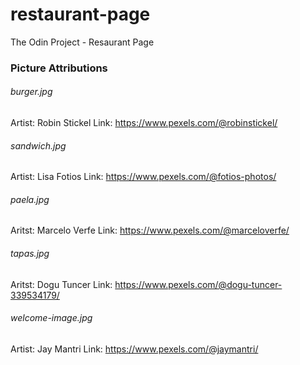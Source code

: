 # restaurant-page
The Odin Project - Resaurant Page

### Picture Attributions

###### burger.jpg
Artist: Robin Stickel
Link: https://www.pexels.com/@robinstickel/

###### sandwich.jpg
Artist: Lisa Fotios 
Link: https://www.pexels.com/@fotios-photos/

###### paela.jpg
Aritst: Marcelo Verfe
Link: https://www.pexels.com/@marceloverfe/

###### tapas.jpg 
Aritst: Dogu Tuncer
Link: https://www.pexels.com/@dogu-tuncer-339534179/

###### welcome-image.jpg
Artist: Jay Mantri
Link: https://www.pexels.com/@jaymantri/
